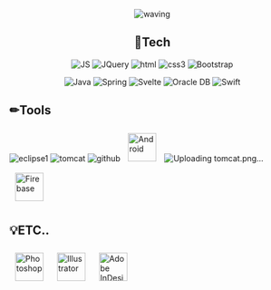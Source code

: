  <div align=center>
 
 ![waving](https://capsule-render.vercel.app/api?type=waving&height=250&text=HyeYeon🐬&fontAlign=50&fontAlignY=50&color=gradient)
 
</div>

<div align=center>
 
## 🧾Tech
![JS](https://img.shields.io/badge/JavaScript-F7DF1E?style=flat-square&logo=JavaScript&logoColor=black) ![JQuery](https://img.shields.io/badge/JQuery-0769AD?style=flat-square&logo=jquery&logoColor=white) ![html](https://img.shields.io/badge/Html-E34F26?style=flat-square&logo=Html5&logoColor=white) ![css3](https://img.shields.io/badge/CSS3-1572B6?style=flat-square&logo=CSS3&logoColor=white) ![Bootstrap](https://img.shields.io/badge/Bootstrap-7952B3?style=flat-square&logo=Bootstrap&logoColor=white)

![Java](https://img.shields.io/badge/Java-007396?style=flat-square&logo=Java&logoColor=white) ![Spring](https://img.shields.io/badge/Spring-6DB33F?style=flat-square&logo=Spring&logoColor=white) ![Svelte](https://img.shields.io/badge/Svelte-FF3E00?style=flat-square&logo=Svelte&logoColor=white) ![Oracle DB](https://img.shields.io/badge/Oracle-F80000?style=flat-square&logo=oracle&logoColor=white)
![Swift](https://img.shields.io/badge/Swift-FA7343?style=flat-square&logo=Swift&logoColor=white)
 
</div>

## ✏Tools

![eclipse1](https://user-images.githubusercontent.com/84279882/130206334-dc66a6ac-e311-42c6-a79d-d7c4b04f38f2.png) ![tomcat](https://user-images.githubusercontent.com/84279882/130206200-5ced53ab-056c-490a-b54a-6ed984597746.png) 
![github](https://user-images.githubusercontent.com/84279882/130206223-bd4d9dd9-f802-48a0-a5b9-1336c47d8c3e.png) <img style="margin: 10px" src="https://profilinator.rishav.dev/skills-assets/android-original-wordmark.svg" alt="Android" height="50" />  ![Uploading tomcat.png…]()
<img style="margin: 10px" src="https://profilinator.rishav.dev/skills-assets/firebase.png" alt="Firebase" height="50" />  

## 💡ETC..

<img style="margin: 10px" src="https://profilinator.rishav.dev/skills-assets/photoshop-plain.svg" alt="Photoshop" height="50" />  <img style="margin: 10px" src="https://profilinator.rishav.dev/skills-assets/adobe_illustrator-icon.svg" alt="Illustrator" height="50" />  <img style="margin: 10px" src="https://profilinator.rishav.dev/skills-assets/adobeindesign.svg" alt="Adobe InDesign" height="50" />  
